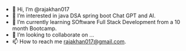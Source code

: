 - 👋 Hi, I’m @rajakhan017
- 👀 I’m interested in java DSA spring boot Chat GPT and AI.
- 🌱 I’m currently learning SOftware Full Stack Development from a 10 month Bootcamp.
- 💞️ I’m looking to collaborate on ...
- 📫 How to reach me rajakhan017@gmail.com.

<!---
rajakhan017/rajakhan017 is a ✨ special ✨ repository because its `README.md` (this file) appears on your GitHub profile.
You can click the Preview link to take a look at your changes.
--->
